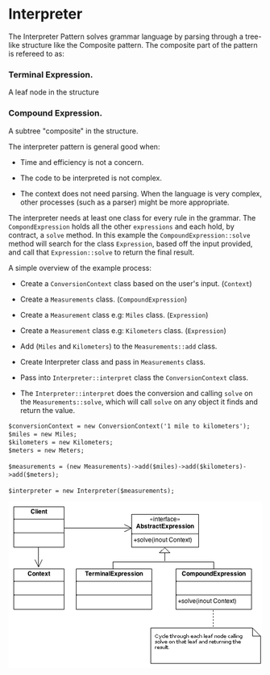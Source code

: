 # Interpreter

The Interpreter Pattern solves grammar language by parsing through a tree-like structure like the Composite pattern. 
The composite part of the pattern is refereed to as:

### Terminal Expression.
A leaf node in the structure

### Compound Expression.
A subtree "composite" in the structure.


The interpreter pattern is general good when:

- Time and efficiency is not a concern.

- The code to be interpreted is not complex.

- The context does not need parsing. When the language is very complex, other processes (such as a parser) might be 
more appropriate.
 
 
The interpreter needs at least one class for every rule in the grammar. The `CompondExpression` holds all the other 
`expressions` and each hold, by contract, a `solve` method. In this example the `CompoundExpression::solve` method will 
search for the class `Expression`, based off the input provided, and call that `Expression::solve` to return the final 
result. 

A simple overview of the example process:

- Create a `ConversionContext` class based on the user's input. (`Context`)

- Create a `Measurements` class. (`CompoundExpression`)

- Create a `Measurement` class e.g: `Miles` class. (`Expression`)

- Create a `Measurement` class e.g: `Kilometers` class. (`Expression`)

- Add (`Miles` and `Kilometers`) to the `Measurements::add` class.

- Create Interpreter class and pass in `Measurements` class.

- Pass into `Interpreter::interpret` class the `ConversionContext` class.

- The `Interpreter::interpret` does the conversion and calling `solve` on the `Measurements::solve`, which will call 
`solve` on any object it finds and return the value.

```
$conversionContext = new ConversionContext('1 mile to kilometers');
$miles = new Miles;
$kilometers = new Kilometers;
$meters = new Meters;

$measurements = (new Measurements)->add($miles)->add($kilometers)->add($meters);

$interpreter = new Interpreter($measurements);
```

![Interpreter Pattern](Uml/Interpreter.png "Interpreter")



